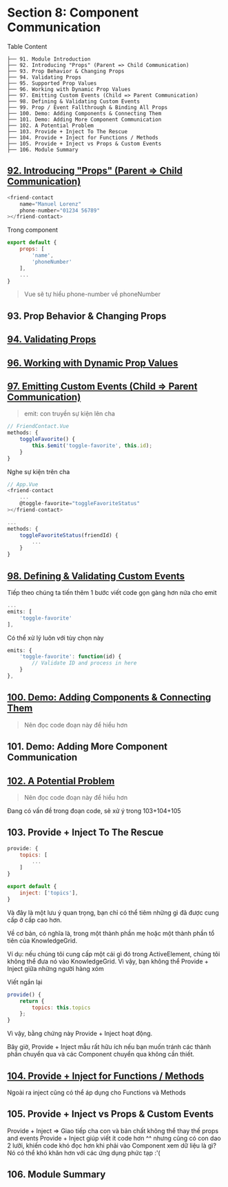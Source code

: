 # Section 8: Component Communication

Table Content

```
├── 91. Module Introduction
├── 92. Introducing "Props" (Parent => Child Communication)
├── 93. Prop Behavior & Changing Props
├── 94. Validating Props
├── 95. Supported Prop Values
├── 96. Working with Dynamic Prop Values
├── 97. Emitting Custom Events (Child => Parent Communication)
├── 98. Defining & Validating Custom Events
├── 99. Prop / Event Fallthrough & Binding All Props
├── 100. Demo: Adding Components & Connecting Them
├── 101. Demo: Adding More Component Communication
├── 102. A Potential Problem
├── 103. Provide + Inject To The Rescue
├── 104. Provide + Inject for Functions / Methods
├── 105. Provide + Inject vs Props & Custom Events
├── 106. Module Summary
```

## [92. Introducing "Props" (Parent => Child Communication)](https://github.com/minhnv2306/vue-pet/commit/0604d5e95d5e6f9b3ff7b287383d18fd804c107e)
```js
<friend-contact
    name="Manuel Lorenz"
    phone-number="01234 56789"
></friend-contact>
```
Trong component
```js
export default {
    props: [
        'name',
        'phoneNumber'
    ],
    ...
}
```
> Vue sẽ tự hiểu phone-number về phoneNumber

## 93. Prop Behavior & Changing Props
## [94. Validating Props](https://github.com/minhnv2306/vue-pet/commit/cf18dcec513a1a93c93bde66fc2bc8c54743934a)
## [96. Working with Dynamic Prop Values](https://github.com/minhnv2306/vue-pet/commit/19cf8844d0fb189427abe2479959a5058f4f92bf)
## [97. Emitting Custom Events (Child => Parent Communication)](https://github.com/minhnv2306/vue-pet/commit/8320c5348969a0435dd51516096dd0d0ae4123da)
> emit: con truyền sự kiện lên cha
```js
// FriendContact.Vue
methods: {
    toggleFavorite() {
        this.$emit('toggle-favorite', this.id);
    }
}
```
Nghe sự kiện trên cha
```js
// App.Vue
<friend-contact
    ...
    @toggle-favorite="toggleFavoriteStatus"
></friend-contact>

...
methods: {
    toggleFavoriteStatus(friendId) {
        ...
    }
}
```

## [98. Defining & Validating Custom Events](https://github.com/minhnv2306/vue-pet/commit/bd35b304ccde5be9cfa98941066e2bcf2c5f3f3e)
Tiếp theo chúng ta tiến thêm 1 bước viết code gọn gàng hơn nứa cho emit
```js
...
emits: [
    'toggle-favorite'
],
```
Có thể xử lý luôn với tùy chọn này
```js
emits: {
    'toggle-favorite': function(id) {
        // Validate ID and process in here
    }
},
```

## [100. Demo: Adding Components & Connecting Them](https://github.com/minhnv2306/vue-pet/commit/89b4eaa2c67a0f46f320a8b081d4ce9ca83f754a)

> Nên đọc code đoạn này để hiểu hơn

## 101. Demo: Adding More Component Communication

## [102. A Potential Problem](https://github.com/minhnv2306/vue-pet/commit/352dd9c0b755918ce1525137232925b220590d93)
> Nên đọc code đoạn này để hiểu hơn

Đang có vấn đề trong đoạn code, sẽ xử ý trong 103+104+105

## 103. Provide + Inject To The Rescue
```js
provide: {
    topics: [
        ...
    ]
}

export default {
    inject: ['topics'],
}
```
Và đây là một lưu ý quan trọng, bạn chỉ có thể tiêm những gì đã được cung cấp ở cấp cao hơn.

Về cơ bản, có nghĩa là, trong một thành phần mẹ hoặc một thành phần tổ tiên của KnowledgeGrid.

Ví dụ: nếu chúng tôi cung cấp một cái gì đó trong ActiveElement, chúng tôi không thể đưa nó vào KnowledgeGrid. Vì vậy, bạn không thể Provide + Inject giữa những người hàng xóm

Viết ngắn lại
```js
provide() {
    return {
        topics: this.topics
    };
}
```
Vì vậy, bằng chứng này Provide + Inject hoạt động.

Bây giờ, Provide + Inject mẫu rất hữu ích nếu bạn muốn tránh các thành phần chuyển qua và các Component chuyển qua không cần thiết.

## [104. Provide + Inject for Functions / Methods](https://github.com/minhnv2306/vue-pet/commit/541795c9e9a2f1278782421bd4f265f1f98c3574)
Ngoài ra inject cũng có thể áp dụng cho Functions và Methods

## 105. Provide + Inject vs Props & Custom Events

Provide + Inject => Giao tiếp cha con và bản chất không thể thay thế props and events
Provide + Inject giúp viết ít code hơn ^^ nhưng cũng có con dao 2 lưỡi, khiến code khó đọc hơn khi phải vào Component xem dữ liệu là gì? Nó có thể khó khăn hơn với các ứng dụng phức tạp :'(

## 106. Module Summary
